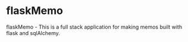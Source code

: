 # flaskMemo
flaskMemo - This is a full stack application for making memos built with flask and sqlAlchemy.
